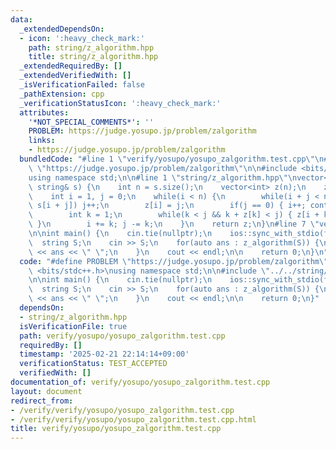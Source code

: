 ```yaml
---
data:
  _extendedDependsOn:
  - icon: ':heavy_check_mark:'
    path: string/z_algorithm.hpp
    title: string/z_algorithm.hpp
  _extendedRequiredBy: []
  _extendedVerifiedWith: []
  _isVerificationFailed: false
  _pathExtension: cpp
  _verificationStatusIcon: ':heavy_check_mark:'
  attributes:
    '*NOT_SPECIAL_COMMENTS*': ''
    PROBLEM: https://judge.yosupo.jp/problem/zalgorithm
    links:
    - https://judge.yosupo.jp/problem/zalgorithm
  bundledCode: "#line 1 \"verify/yosupo/yosupo_zalgorithm.test.cpp\"\n#define PROBLEM\
    \ \"https://judge.yosupo.jp/problem/zalgorithm\"\n\n#include <bits/stdc++.h>\n\
    using namespace std;\n\n#line 1 \"string/z_algorithm.hpp\"\nvector<int> z_algorithm(const\
    \ string& s) {\n    int n = s.size();\n    vector<int> z(n);\n    z[0] = n;\n\
    \    int i = 1, j = 0;\n    while(i < n) {\n        while(i + j < n && s[j] ==\
    \ s[i + j]) j++;\n        z[i] = j;\n        if(j == 0) { i++; continue; } \n\
    \        int k = 1;\n        while(k < j && k + z[k] < j) { z[i + k] = z[k]; k++;\
    \ }\n        i += k; j -= k;\n    }\n    return z;\n}\n#line 7 \"verify/yosupo/yosupo_zalgorithm.test.cpp\"\
    \n\nint main() {\n    cin.tie(nullptr);\n    ios::sync_with_stdio(false);\n  \
    \  string S;\n    cin >> S;\n    for(auto ans : z_algorithm(S)) {\n        cout\
    \ << ans << \" \";\n    }\n    cout << endl;\n\n    return 0;\n}\n"
  code: "#define PROBLEM \"https://judge.yosupo.jp/problem/zalgorithm\"\n\n#include\
    \ <bits/stdc++.h>\nusing namespace std;\n\n#include \"../../string/z_algorithm.hpp\"\
    \n\nint main() {\n    cin.tie(nullptr);\n    ios::sync_with_stdio(false);\n  \
    \  string S;\n    cin >> S;\n    for(auto ans : z_algorithm(S)) {\n        cout\
    \ << ans << \" \";\n    }\n    cout << endl;\n\n    return 0;\n}"
  dependsOn:
  - string/z_algorithm.hpp
  isVerificationFile: true
  path: verify/yosupo/yosupo_zalgorithm.test.cpp
  requiredBy: []
  timestamp: '2025-02-21 22:14:14+09:00'
  verificationStatus: TEST_ACCEPTED
  verifiedWith: []
documentation_of: verify/yosupo/yosupo_zalgorithm.test.cpp
layout: document
redirect_from:
- /verify/verify/yosupo/yosupo_zalgorithm.test.cpp
- /verify/verify/yosupo/yosupo_zalgorithm.test.cpp.html
title: verify/yosupo/yosupo_zalgorithm.test.cpp
---
```

